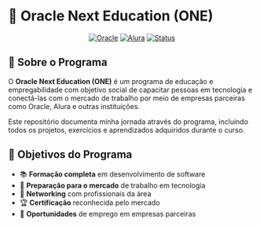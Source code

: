 # 🚀 Oracle Next Education (ONE)

<div align="center">
  
[![Oracle](https://img.shields.io/badge/Oracle-F80000?style=for-the-badge&logo=oracle&logoColor=white)](https://www.oracle.com/br/education/oracle-next-education/)
[![Alura](https://img.shields.io/badge/Alura-0078D4?style=for-the-badge&logo=alura&logoColor=white)](https://www.alura.com.br/)
[![Status](https://img.shields.io/badge/Status-Em%20Progresso-yellow?style=for-the-badge)](https://github.com/seuusuario/oracle-one)

</div>

## 📖 Sobre o Programa

O **Oracle Next Education (ONE)** é um programa de educação e empregabilidade com objetivo social de capacitar pessoas em tecnologia e conectá-las com o mercado de trabalho por meio de empresas parceiras como Oracle, Alura e outras instituições.

Este repositório documenta minha jornada através do programa, incluindo todos os projetos, exercícios e aprendizados adquiridos durante o curso.

## 🎯 Objetivos do Programa

- 📚 **Formação completa** em desenvolvimento de software
- 💼 **Preparação para o mercado** de trabalho em tecnologia  
- 🤝 **Networking** com profissionais da área
- 🏆 **Certificação** reconhecida pelo mercado
- 🚪 **Oportunidades** de emprego em empresas parceiras
